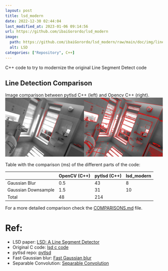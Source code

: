 ```yaml
---
layout: post
title: lsd_modern
date: 2022-12-30 02:44:04 
last_modified_at: 2023-01-06 09:14:56 
url: https://github.com/ibaiGorordo/lsd_modern
image:
  path: https://github.com/ibaiGorordo/lsd_modern/raw/main/doc/img/lines.jpg
  alt: LSD
categories: ["Repository", C++]
---
```

 C++ code to try to modernize the original Line Segment Detect code

## Line Detection Comparison
Image comparison between pytlsd C++ (left) and Opencv C++ (right).
![LSD](https://github.com/ibaiGorordo/lsd_modern/raw/main/doc/img/lines.jpg)


Table with the comparison (ms) of the different parts of the code:

|                     | OpenCV (C++) | pytlsd (C++) | lsd_modern |
|---------------------|--------------|--------------|------------|
| Gaussian Blur       | 0.5          | 43           | 8          |
| Gaussian Downsample | 1.5          | 31           | 10         |
| Total               | 48           | 214          |            |

For a more detailed comparison check the [COMPARISONS.md](https://github.com/ibaiGorordo/lsd_modern/blob/main/COMPARISONS.md) file.

# Ref:
- LSD paper: [LSD: A Line Segment Detector](https://www.ipol.im/pub/art/2012/gjmr-lsd/)
- Original C code: [lsd c code](https://github.com/theWorldCreator/LSD)
- pytlsd repo: [pytlsd](https://github.com/rpautrat/pytlsd)
- Fast Gaussian blur: [Fast Gaussian blur](http://blog.ivank.net/fastest-gaussian-blur.html)
- Separable Convolution: [Separable Convolution](https://github.com/chaowang15/fast-image-convolution-cpp)


